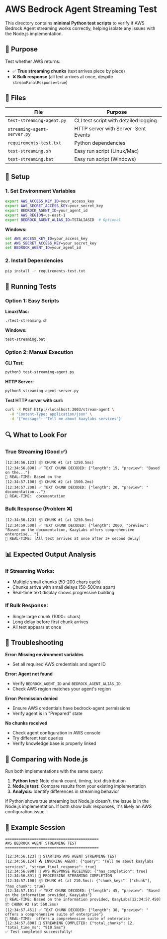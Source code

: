 # AWS Bedrock Agent Streaming Test

This directory contains **minimal Python test scripts** to verify if AWS Bedrock Agent streaming works correctly, helping isolate any issues with the Node.js implementation.

## 🎯 Purpose

Test whether AWS returns:
- ✅ **True streaming chunks** (text arrives piece by piece)  
- ❌ **Bulk response** (all text arrives at once, despite `streamFinalResponse=true`)

## 📁 Files

| File | Purpose |
|------|---------|
| `test-streaming-agent.py` | CLI test script with detailed logging |
| `streaming-agent-server.py` | HTTP server with Server-Sent Events |
| `requirements-test.txt` | Python dependencies |
| `test-streaming.sh` | Easy run script (Linux/Mac) |
| `test-streaming.bat` | Easy run script (Windows) |

## 🔧 Setup

### 1. Set Environment Variables

```bash
export AWS_ACCESS_KEY_ID=your_access_key
export AWS_SECRET_ACCESS_KEY=your_secret_key  
export BEDROCK_AGENT_ID=your_agent_id
export AWS_REGION=us-east-1
export BEDROCK_AGENT_ALIAS_ID=TSTALIASID  # Optional
```

**Windows:**
```cmd
set AWS_ACCESS_KEY_ID=your_access_key
set AWS_SECRET_ACCESS_KEY=your_secret_key
set BEDROCK_AGENT_ID=your_agent_id
```

### 2. Install Dependencies

```bash
pip install -r requirements-test.txt
```

## 🚀 Running Tests

### Option 1: Easy Scripts

**Linux/Mac:**
```bash
./test-streaming.sh
```

**Windows:**
```cmd
test-streaming.bat
```

### Option 2: Manual Execution

**CLI Test:**
```bash
python3 test-streaming-agent.py
```

**HTTP Server:**
```bash
python3 streaming-agent-server.py
```

**Test HTTP server with curl:**
```bash
curl -X POST http://localhost:3003/stream-agent \
  -H "Content-Type: application/json" \
  -d '{"message": "Tell me about kaaylabs services"}'
```

## 🔍 What to Look For

### True Streaming (Good ✅)
```
[12:34:56.123] 📦 CHUNK #1 (at 1250.5ms)
[12:34:56.890] ✅ TEXT CHUNK DECODED: {"length": 15, "preview": "Based on the..."}
🎯 REAL-TIME: Based on the
[12:34:57.100] 📦 CHUNK #2 (at 1500.2ms) 
[12:34:57.200] ✅ TEXT CHUNK DECODED: {"length": 20, "preview": " documentation..."}
🎯 REAL-TIME:  documentation
```

### Bulk Response (Problem ❌)
```
[12:34:56.123] 📦 CHUNK #1 (at 1250.5ms)
[12:34:59.500] ✅ TEXT CHUNK DECODED: {"length": 2000, "preview": "Based on the documentation, KaayLabs offers comprehensive enterprise..."}
🎯 REAL-TIME: [All text arrives at once after 3+ second delay]
```

## 📊 Expected Output Analysis

### If Streaming Works:
- Multiple small chunks (50-200 chars each)
- Chunks arrive with small delays (50-500ms apart)
- Real-time text display shows progressive building

### If Bulk Response:  
- Single large chunk (1000+ chars)
- Long delay before first chunk arrives
- All text appears at once

## 🐛 Troubleshooting

**Error: Missing environment variables**
- Set all required AWS credentials and agent ID

**Error: Agent not found**
- Verify `BEDROCK_AGENT_ID` and `BEDROCK_AGENT_ALIAS_ID`
- Check AWS region matches your agent's region

**Error: Permission denied**
- Ensure AWS credentials have bedrock-agent permissions
- Verify agent is in "Prepared" state

**No chunks received**
- Check agent configuration in AWS console
- Try different test queries
- Verify knowledge base is properly linked

## 🔄 Comparing with Node.js

Run both implementations with the same query:

1. **Python test:** Note chunk count, timing, text distribution
2. **Node.js test:** Compare results from your existing implementation
3. **Analysis:** Identify differences in streaming behavior

If Python shows true streaming but Node.js doesn't, the issue is in the Node.js implementation. If both show bulk responses, it's likely an AWS configuration issue.

## 📝 Example Session

```
==========================================
AWS BEDROCK AGENT STREAMING TEST
==========================================

[12:34:56.123] 🚀 STARTING AWS AGENT STREAMING TEST
[12:34:56.124] 📤 INVOKING AGENT: {"query": "Tell me about kaaylabs services", "stream_final_response": true}
[12:34:56.890] 📡 AWS RESPONSE RECEIVED: {"has_completion": true}
[12:34:56.891] 🔄 PROCESSING STREAMING COMPLETION
[12:34:57.100] 📦 CHUNK #1 (at 210.5ms): {"chunk_keys": ["chunk"], "has_chunk": true}
[12:34:57.101] ✅ TEXT CHUNK DECODED: {"length": 45, "preview": "Based on the information provided, KaayLabs"}
🎯 REAL-TIME: Based on the information provided, KaayLabs[12:34:57.450] 📦 CHUNK #2 (at 560.2ms)
[12:34:57.451] ✅ TEXT CHUNK DECODED: {"length": 38, "preview": " offers a comprehensive suite of enterprise"}
🎯 REAL-TIME:  offers a comprehensive suite of enterprise
[12:34:57.800] 🎉 STREAMING COMPLETED: {"total_chunks": 12, "total_time_ms": "910.5ms"}
✅ Test completed successfully!
```
